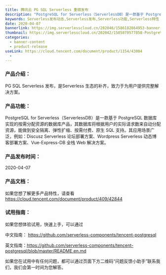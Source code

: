 ```yaml
---
title: 腾讯云 PG SQL Serverless 重磅发布
description: "PostgreSQL for Serverless（ServerlessDB）是一款基于 PostgreSQL 数据库实现的按需分配资源的数据库产品，其数据库将根据用户的实际请求数来自动分配资源，能做到安全隔离、弹性扩缩、按需付费、原生 SQL 支持，是Serverless 生态的补齐，致力于为用户提供完整解决方案。其应用场景广泛，例如：Discusz Serverless 论坛部署方案、Wordpress Serverless 动态博客部署方案、Vue-Express-DB 全栈 Web 解决方案。"
keywords: Serverless发布动态,Serverless发布,Serverless功能,Serverless特性
date: 2020-04-07
bannerlink: https://img.serverlesscloud.cn/202046/1586182864953-banner-linkSQL.png
thumbnail: https://img.serverlesscloud.cn/202042/1585870577858-Postgre%20SQL%20.png
categories:
  - banner-content
  - product-release
useLink: https://cloud.tencent.com/document/product/1154/43004
  - 
---
```


### **产品介绍**：
PG SQL Serverless 发布，是Serverless 生态的补齐，致力于为用户提供完整解决方案。

### **产品功能**：
PostgreSQL for Serverless（ServerlessDB）是一款基于 PostgreSQL 数据库实现的按需分配资源的数据库产品，其数据库将根据用户的实际请求数来自动分配资源，能做到安全隔离、弹性扩缩、按需付费、原生 SQL 支持。其应用场景广泛，例如：Discusz Serverless 论坛部署方案、Wordpress Serverless 动态博客部署方案、Vue-Express-DB 全栈 Web 解决方案。

### **产品发布时间**：
2020-04-07

### **产品文档**：
如果您想了解更多产品特性，请查看 https://cloud.tencent.com/document/product/409/42844

### **试用指南**：
如果您想体验试用，快速上手，可以通过

中文指南： https://github.com/serverless-components/tencent-postgresql

英文指南：https://github.com/serverless-components/tencent-postgresql/blob/master/README.en.md

如果您在试用中有任何问题，都可以通过页面下方二维码“问题反馈小助手”联系我们，我们会第一时间为您解答。


